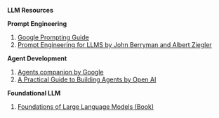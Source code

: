 
**LLM Resources**

**Prompt Engineering**
1. [Google Prompting Guide](https://services.google.com/fh/files/misc/gemini-for-google-workspace-prompting-guide-101.pdf)
2. [Prompt Engineering for LLMS by John Berryman and Albert Ziegler](https://zncd.ir/wp-content/uploads/2025/01/John-Berryman-Albert-Ziegler-Prompt-Engineering-for-LLMs_-The-Art-and-Science-of-Building-Large-Language-Model-Based-Applications-2024-OReilly-Media-libgen.li_.pdf)

**Agent Development**
1. [Agents companion by Google](https://www.kaggle.com/whitepaper-agent-companion)
2. [A Practical Guide to Building Agents by Open AI](https://cdn.openai.com/business-guides-and-resources/a-practical-guide-to-building-agents.pdf)

**Foundational LLM**
1. [Foundations of Large Language Models (Book)](https://arxiv.org/pdf/2501.09223) 



